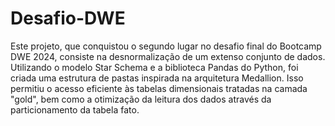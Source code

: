 # Desafio-DWE

Este projeto, que conquistou o segundo lugar no desafio final do Bootcamp DWE 2024, consiste na desnormalização de um extenso conjunto de dados. Utilizando o modelo Star Schema e a biblioteca Pandas do Python, foi criada uma estrutura de pastas inspirada na arquitetura Medallion. Isso permitiu o acesso eficiente às tabelas dimensionais tratadas na camada "gold", bem como a otimização da leitura dos dados através da particionamento da tabela fato.
